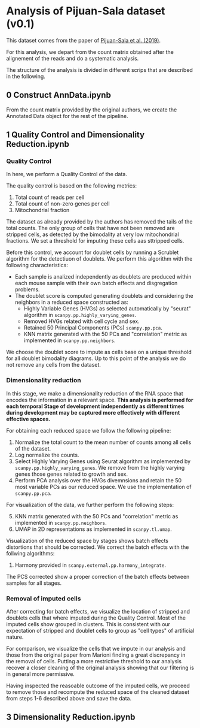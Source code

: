 # Analysis of Pijuan-Sala dataset (v0.1)

This dataset comes from the paper of [Pijuan-Sala et al. (2019)](https://www.nature.com/articles/s41586-019-0933-9).

For this analysis, we depart from the count matrix obtained after the alignement of the reads and do a systematic analysis.

The structure of the analysis is divided in different scrips that are described in the following.

## 0 Construct AnnData.ipynb

From the count matrix provided by the original authors, we create the Annotated Data object for the rest of the pipeline.

## 1 Quality Control and Dimensionality Reduction.ipynb

### Quality Control

In here, we perform a Quality Control of the data. 

The quality control is based on the following metrics:

1. Total count of reads per cell
2. Total count of non-zero genes per cell
3. Mitochondrial fraction

The dataset as already provided by the authors has removed the tails of the total counts. The only group of cells that have not been removed are stripped cells, as detected by the bimodality at very low mitochondrial fractions. We set a threshold for imputing these cells aas sttripped cells.

Before this control, we account for doublet cells by running a Scrublet algorithm for the detectiuon of doublets. We perform this algorithm with the following characteristics:

- Each sample is analized independently as doublets are produced within each mouse sample with their own batch effects and disgregation problems.
- The doublet score is computed generating doublets and considering the neighbors in a reduced space constructed as:
    - Highly Variable Genes (HVGs) as selected automatically by "seurat" algorithm in `scanpy.pp.highly_varying_genes`.
    - Removed HVGs related with cell cycle and sex.
    - Retained 50 Principal Components (PCs) `scanpy.pp.pca`.
    - KNN matrix generated with the 50 PCs and "correlation" metric as implemented in `scanpy.pp.neighbors`.

We choose the doublet score to impute as cells base on a unique threshold for all doublet bimodality diagrams. Up to this point of the analysis we do not remove any cells from the dataset.
### Dimensionality reduction

In this stage, we make a dimensionality reduction of the RNA space that encodes the information in a relevant space. **This analysis is performed for each temporal Stage of development independently as different times during development may be captured more effectively with different effective spaces.**

For obtaining each reduced space we follow the following pipeline:

1. Normalize the total count to the mean number of counts among all cells of the dataset.
2. Log normalize the counts. 
3. Select Highly Varying Genes using Seurat algorithm as implemented by `scanpy.pp.highly_varying_genes`. We remove from the highly varying genes those genes related to growth and sex.
4. Perform PCA analysis over the HVGs divemnsions and retain the 50 most variable PCs as our reduced space. We use the implementation of `scanpy.pp.pca`.

For visualization of the data, we further perform the following steps:

5. KNN matrix generated with the 50 PCs and "correlation" metric as implemented in `scanpy.pp.neighbors`.
6. UMAP in 2D representations as implemented in `scanpy.tl.umap`.

Visualization of the reduced space by stages shows batch effects distortions that should be corrected. We correct the batch effects with the follwing algorithms:

1. Harmony provided in `scanpy.external.pp.harmony_integrate`.

The PCS corrected show a proper correction of the batch effects between samples for all stages.

### Removal of imputed cells

After correcting for batch effects, we visualize the location of stripped and doublets cells that where imputed during the Quality Control. Most of the imputed cells show grouped in clusters. This is consistent with our expectation of stripped and doublet cells to group as "cell types" of artificial nature. 

For comparison, we visualize the cells that we impute in our analysis and those from the original paper from Marioni finding a great discrepancy in the removal of cells. Putting a more restrictive threshold to our analysis recover a closer cleaning of the original analysis showing that our filtering is in general more permissive.

Having inspected the reasoable outcome of the imputed cells, we proceed to remove those and recompute the reduced space of the cleaned dataset from steps 1-6 described above and save the data.

## 3 Dimensionality Reduction.ipynb

